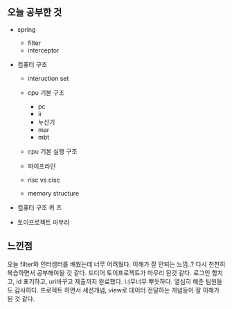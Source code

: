 ## 오늘 공부한 것

- spring
    - filter
    - interceptor

- 컴퓨터 구조
    - interuction set
    - cpu 기본 구조
        - pc
        - ir
        - 누산기
        - mar
        - mbt

    - cpu 기본 실행 구조
    - 파이프라인
    - risc vs cisc
    - memory structure

- 컴퓨터 구조 퀴
즈
- 토이프로젝트 마무리

## 느낀점

오늘 filter와 인터셉터를 배웠는데 너무 어려웠다. 이해가 잘 안되는 느낌..? 다시 천천히 복습하면서 공부해야될 것 같다. 드디어 토이프로젝트가 마무리 된것 같다. 로그인 합치고, id 표기하고, uri바꾸고 제출까지 완료했다. 너무너무 뿌듯하다. 열심히 해준 팀원들도 감사하다. 프로젝트 하면서 세션개념, view로 데이터 전달하는 개념등이 잘 이해가 된 것 같다.
